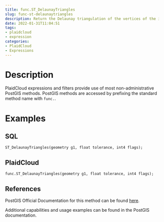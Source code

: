 ```yaml
---
title: func.ST_DelaunayTriangles
slug: func-st-delaunaytriangles
description: Return the Delaunay triangulation of the vertices of the input geometry
date: 2022-01-31T11:04:51
tags:
- plaidcloud
- expression
categories:
- PlaidCloud
- Expressions
---
```



# Description


PlaidCloud expressions and filters provide use of most non-administrative PostGIS methods. PostGIS methods are accessed by prefixing the standard method name with `func.`.



# Examples


## SQL



```
ST_DelaunayTriangles(geometry g1, float tolerance, int4 flags);
```


## PlaidCloud



```
func.ST_DelaunayTriangles(geometry g1, float tolerance, int4 flags);
```


## References


PostGIS Official Documentation for this method can be found [here](https://postgis.net/docs/manual-3.1/ST_DelaunayTriangles.html).



Additional capabilities and usage examples can be found in the PostGIS documentation.

